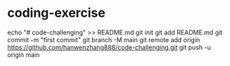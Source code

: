 # coding-exercise
echo "# code-challenging" >> README.md
git init
git add README.md
git commit -m "first commit"
git branch -M main
git remote add origin https://github.com/hanwenzhang888/code-challenging.git
git push -u origin main
